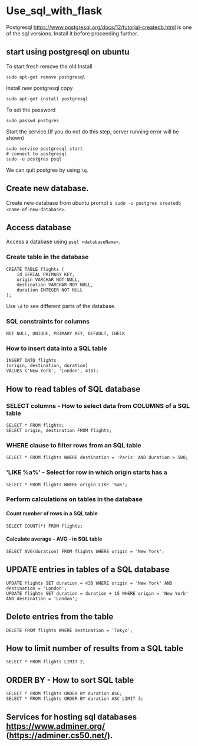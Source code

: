 # Use_sql_with_flask
Postgresql <https://www.postgresql.org/docs/12/tutorial-createdb.html> is one of the sql versions. Install it before proceeding further.

## start using postgresql on ubuntu
To start fresh remove the old Install
```
sudo apt-get remove postgresql
```
Install new postgresql copy
```
sudo apt-get install postgresql
```
To set the password
```
sudo passwd postgres
```
Start the service (If you do not do this step, server running error will be shown)
```
sudo service postgresql start
# connect to postgresql
sudo -u postgres psql
```
We can quit postgres by using ```\q```.

## Create new database.
Create new database from ubuntu prompt ```$ sudo -u postgres createdb <name-of-new-database>```.

## Access database
Access a database using ```psql <databaseName>```.

### Create table in the database
```
CREATE TABLE flights (
    id SERIAL PRIMARY KEY,
    origin VARCHAR NOT NULL,
    destination VARCHAR NOT NULL,
    duration INTEGER NOT NULL
);
```
Use ```\d``` to see different parts of the database.

### SQL constraints for columns
```
NOT NULL, UNIQUE, PRIMARY KEY, DEFAULT, CHECK
```

### How to insert data into a SQL table
```
INSERT INTO flights
(origin, destination, duration)
VALUES ('New York', 'London', 415);
```
## How to read tables of SQL database
### SELECT columns - How to select data from COLUMNS of a SQL table
```
SELECT * FROM flights;
SELECT origin, destination FROM flights;

```

### WHERE clause to filter rows from an SQL table
```
SELECT * FROM flights WHERE destination = 'Paris' AND duration > 500;
```

### 'LIKE %a%' - Select for row in which origin starts has a
```
SELECT * FROM flights WHERE origin LIKE '%a%';
```
### Perform calculations on tables in the database
#### Count number of rows in a SQL table
```
SELECT COUNT(*) FROM flights;
```

#### Calculate average - AVG - in SQL table
```
SELECT AVG(duration) FROM flights WHERE origin = 'New York';
```

## UPDATE entries in tables of a SQL database
```
UPDATE flights SET duration = 430 WHERE origin = 'New York' AND destination = 'London';
UPDATE flights SET duration = duration + 15 WHERE origin = 'New York' AND destination = 'London';
```

## Delete entries from the table
```
DELETE FROM flights WHERE destination = 'Tokyo';

```
## How to limit number of results from a SQL table
```
SELECT * FROM flights LIMIT 2;
```

## ORDER BY - How to sort SQL table
```
SELECT * FROM flights ORDER BY duration ASC;
SELECT * FROM flights ORDER BY duration ASC LIMIT 3;
```

## Services for hosting sql databases <https://www.adminer.org/> (https://adminer.cs50.net/).
